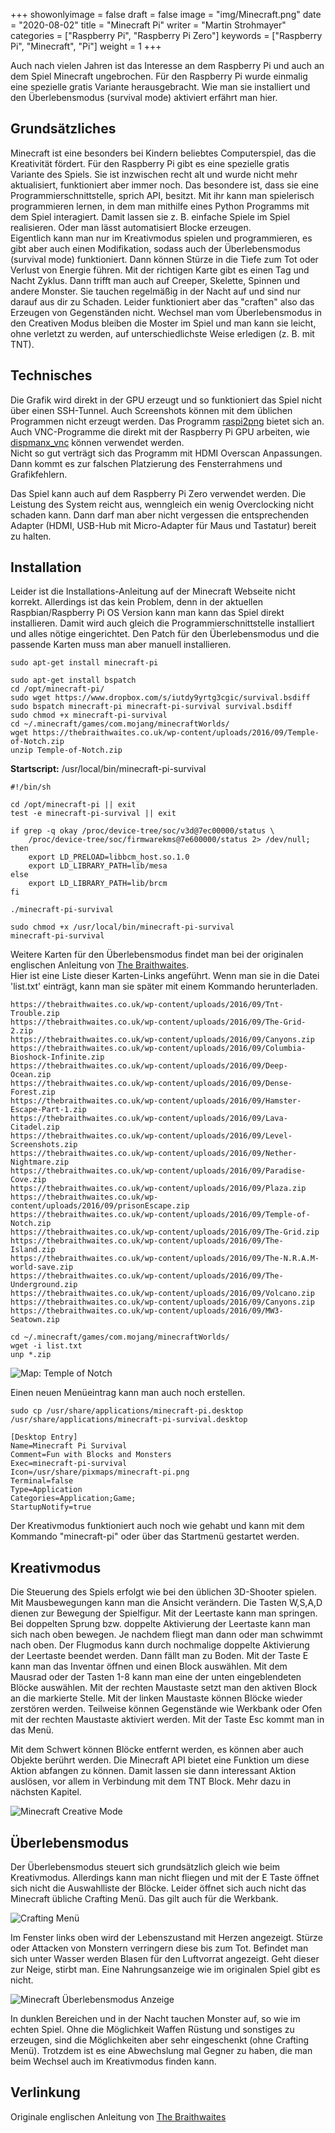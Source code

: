 +++
showonlyimage = false
draft = false
image = "img/Minecraft.png"
date = "2020-08-02"
title = "Minecraft Pi"
writer = "Martin Strohmayer"
categories = ["Raspberry Pi", "Raspberry Pi Zero"]
keywords = ["Raspberry Pi", "Minecraft", "Pi"]
weight = 1
+++

Auch nach vielen Jahren ist das Interesse an dem Raspberry Pi und auch an dem Spiel Minecraft ungebrochen. Für den Raspberry Pi wurde einmalig eine 
spezielle gratis Variante herausgebracht. Wie man sie installiert und den Überlebensmodus (survival mode) aktiviert erfährt man hier.
<!--more-->


## Grundsätzliches

Minecraft ist eine besonders bei Kindern beliebtes Computerspiel, das die Kreativität fördert. Für den Raspberry Pi gibt es eine spezielle gratis Variante des Spiels. Sie ist inzwischen recht alt und wurde nicht mehr aktualisiert, funktioniert aber immer noch. Das besondere ist, dass sie eine Programmierschnittstelle, sprich API, besitzt. Mit ihr kann man spielerisch programmieren lernen, in dem man mithilfe eines Python Programms mit dem Spiel interagiert. Damit lassen sie z. B. einfache Spiele im Spiel realisieren. Oder man lässt automatisiert Blocke erzeugen.  
Eigentlich kann man nur im Kreativmodus spielen und programmieren, es gibt aber auch einen Modifikation, sodass auch der Überlebensmodus (survival mode) funktioniert. Dann können Stürze in die Tiefe zum Tot oder Verlust von Energie führen. Mit der richtigen Karte gibt es einen Tag und Nacht Zyklus. Dann trifft man auch auf Creeper, Skelette, Spinnen und andere Monster. Sie tauchen regelmäßig in der Nacht auf und sind nur darauf aus dir zu Schaden. Leider funktioniert aber das "craften" also das Erzeugen von Gegenständen nicht. Wechsel man vom Überlebensmodus in den Creativen Modus bleiben die Moster im Spiel und man kann sie leicht, ohne verletzt zu werden, auf unterschiedlichste Weise erledigen (z. B. mit TNT).

## Technisches

Die Grafik wird direkt in der GPU erzeugt und so funktioniert das Spiel nicht über einen SSH-Tunnel. Auch Screenshots können mit dem üblichen Programmen nicht erzeugt werden. Das Programm [raspi2png](https://github.com/AndrewFromMelbourne/raspi2png) bietet sich an. Auch VNC-Programme die direkt mit der Raspberry Pi GPU arbeiten, wie [dispmanx_vnc](https://github.com/patrikolausson/dispmanx_vnc) können verwendet werden.  
Nicht so gut verträgt sich das Programm mit HDMI Overscan Anpassungen. Dann kommt es zur falschen Platzierung des Fensterrahmens und Grafikfehlern.  

Das Spiel kann auch auf dem Raspberry Pi Zero verwendet werden. Die Leistung des System reicht aus, wenngleich ein wenig Overclocking nicht schaden kann. Dann darf man aber nicht vergessen die entsprechenden Adapter (HDMI, USB-Hub mit Micro-Adapter für Maus und Tastatur) bereit zu halten.

## Installation

Leider ist die Installations-Anleitung auf der Minecraft Webseite nicht korrekt. Allerdings ist das kein Problem, denn in der aktuellen Raspbian/Raspberry Pi OS Version kann man kann das Spiel direkt installieren. Damit wird auch gleich die Programmierschnittstelle installiert und alles nötige eingerichtet. Den Patch für den Überlebensmodus und die passende Karten muss man aber manuell installieren.

```
sudo apt-get install minecraft-pi

sudo apt-get install bspatch
cd /opt/minecraft-pi/ 
sudo wget https://www.dropbox.com/s/iutdy9yrtg3cgic/survival.bsdiff
sudo bspatch minecraft-pi minecraft-pi-survival survival.bsdiff
sudo chmod +x minecraft-pi-survival
cd ~/.minecraft/games/com.mojang/minecraftWorlds/
wget https://thebraithwaites.co.uk/wp-content/uploads/2016/09/Temple-of-Notch.zip
unzip Temple-of-Notch.zip
```

**Startscript:** /usr/local/bin/minecraft-pi-survival

```
#!/bin/sh

cd /opt/minecraft-pi || exit
test -e minecraft-pi-survival || exit

if grep -q okay /proc/device-tree/soc/v3d@7ec00000/status \
	/proc/device-tree/soc/firmwarekms@7e600000/status 2> /dev/null; then
	export LD_PRELOAD=libbcm_host.so.1.0
	export LD_LIBRARY_PATH=lib/mesa
else
	export LD_LIBRARY_PATH=lib/brcm
fi

./minecraft-pi-survival
```

```
sudo chmod +x /usr/local/bin/minecraft-pi-survival
minecraft-pi-survival
```

Weitere Karten für den Überlebensmodus findet man bei der originalen englischen Anleitung von [The Braithwaites](https://thebraithwaites.co.uk/minecraft-pi-edition-maps-texture-packs-survival-and-more/).  
Hier ist eine Liste dieser Karten-Links angeführt. Wenn man sie in die Datei 'list.txt' einträgt, kann man sie später mit einem Kommando herunterladen.

```
https://thebraithwaites.co.uk/wp-content/uploads/2016/09/Tnt-Trouble.zip
https://thebraithwaites.co.uk/wp-content/uploads/2016/09/The-Grid-2.zip
https://thebraithwaites.co.uk/wp-content/uploads/2016/09/Canyons.zip
https://thebraithwaites.co.uk/wp-content/uploads/2016/09/Columbia-Bioshock-Infinite.zip
https://thebraithwaites.co.uk/wp-content/uploads/2016/09/Deep-Ocean.zip
https://thebraithwaites.co.uk/wp-content/uploads/2016/09/Dense-Forest.zip
https://thebraithwaites.co.uk/wp-content/uploads/2016/09/Hamster-Escape-Part-1.zip
https://thebraithwaites.co.uk/wp-content/uploads/2016/09/Lava-Citadel.zip
https://thebraithwaites.co.uk/wp-content/uploads/2016/09/Level-Screenshots.zip
https://thebraithwaites.co.uk/wp-content/uploads/2016/09/Nether-Nightmare.zip
https://thebraithwaites.co.uk/wp-content/uploads/2016/09/Paradise-Cove.zip
https://thebraithwaites.co.uk/wp-content/uploads/2016/09/Plaza.zip
https://thebraithwaites.co.uk/wp-content/uploads/2016/09/prisonEscape.zip
https://thebraithwaites.co.uk/wp-content/uploads/2016/09/Temple-of-Notch.zip
https://thebraithwaites.co.uk/wp-content/uploads/2016/09/The-Grid.zip
https://thebraithwaites.co.uk/wp-content/uploads/2016/09/The-Island.zip
https://thebraithwaites.co.uk/wp-content/uploads/2016/09/The-N.R.A.M-world-save.zip
https://thebraithwaites.co.uk/wp-content/uploads/2016/09/The-Underground.zip
https://thebraithwaites.co.uk/wp-content/uploads/2016/09/Volcano.zip
https://thebraithwaites.co.uk/wp-content/uploads/2016/09/Canyons.zip
https://thebraithwaites.co.uk/wp-content/uploads/2016/09/MW3-Seatown.zip
```
```
cd ~/.minecraft/games/com.mojang/minecraftWorlds/
wget -i list.txt
unp *.zip
```

![Map: Temple of Notch](../../img/Minecraft_Temple_of_Notch.png)


Einen neuen Menüeintrag kann man auch noch erstellen.

```
sudo cp /usr/share/applications/minecraft-pi.desktop /usr/share/applications/minecraft-pi-survival.desktop
```

```
[Desktop Entry]
Name=Minecraft Pi Survival
Comment=Fun with Blocks and Monsters
Exec=minecraft-pi-survival
Icon=/usr/share/pixmaps/minecraft-pi.png
Terminal=false
Type=Application
Categories=Application;Game;
StartupNotify=true
```

Der Kreativmodus funktioniert auch noch wie gehabt und kann mit dem Kommando "minecraft-pi" oder über das Startmenü gestartet werden. 

## Kreativmodus

Die Steuerung des Spiels erfolgt wie bei den üblichen 3D-Shooter spielen. Mit Mausbewegungen kann man die Ansicht verändern. Die Tasten W,S,A,D dienen zur Bewegung der Spielfigur. Mit der Leertaste kann man springen. Bei doppelten Sprung bzw. doppelte Aktivierung der Leertaste kann man sich nach oben bewegen. Je nachdem fliegt man dann oder man schwimmt nach oben. Der Flugmodus kann durch nochmalige doppelte Aktivierung der Leertaste beendet werden. Dann fällt man zu Boden. Mit der Taste E kann man das Inventar öffnen und einen Block auswählen. Mit dem Mausrad oder der Tasten 1-8 kann man eine der unten eingeblendeten Blöcke auswählen. Mit der rechten Maustaste setzt man den aktiven Block an die markierte Stelle. Mit der linken Maustaste können Blöcke wieder zerstören werden. Teilweise können Gegenstände wie Werkbank oder Ofen mit der rechten Maustaste aktiviert werden.  Mit der Taste Esc kommt man in das Menü.  

Mit dem Schwert können Blöcke entfernt werden, es können aber auch Objekte berührt werden. Die Minecraft API bietet eine Funktion um diese Aktion abfangen zu können. Damit lassen sie dann interessant Aktion auslösen, vor allem in Verbindung mit dem TNT Block. Mehr dazu in nächsten Kapitel.  

![Minecraft Creative Mode](../../img/Minecraft_Creative.png)


##  Überlebensmodus

Der Überlebensmodus steuert sich grundsätzlich gleich wie beim Kreativmodus. Allerdings kann man nicht fliegen und mit der E Taste öffnet sich nicht die Auswahlliste der Blöcke. Leider öffnet sich auch nicht das Minecraft übliche Crafting Menü. Das gilt auch für die Werkbank.  

![Crafting Menü](../../img/Minecraft_Survival_crafting.png)

Im Fenster links oben wird der Lebenszustand mit Herzen angezeigt. Stürze oder Attacken von Monstern verringern diese bis zum Tot. Befindet man sich unter Wasser werden Blasen für den Luftvorrat angezeigt. Geht dieser zur Neige, stirbt man. Eine Nahrungsanzeige wie im originalen Spiel gibt es nicht.

![Minecraft Überlebensmodus Anzeige](../../img/Minecraft_Survival.png)


In dunklen Bereichen und in der Nacht tauchen Monster auf, so wie im echten Spiel. Ohne die Möglichkeit Waffen Rüstung und sonstiges zu erzeugen, sind die Möglichkeiten aber sehr eingeschenkt (ohne Crafting Menü). Trotzdem ist es eine Abwechslung mal Gegner zu haben, die man beim Wechsel auch im Kreativmodus finden kann.

## Verlinkung

Originale englischen Anleitung von [The Braithwaites](https://thebraithwaites.co.uk/minecraft-pi-edition-maps-texture-packs-survival-and-more/) 
